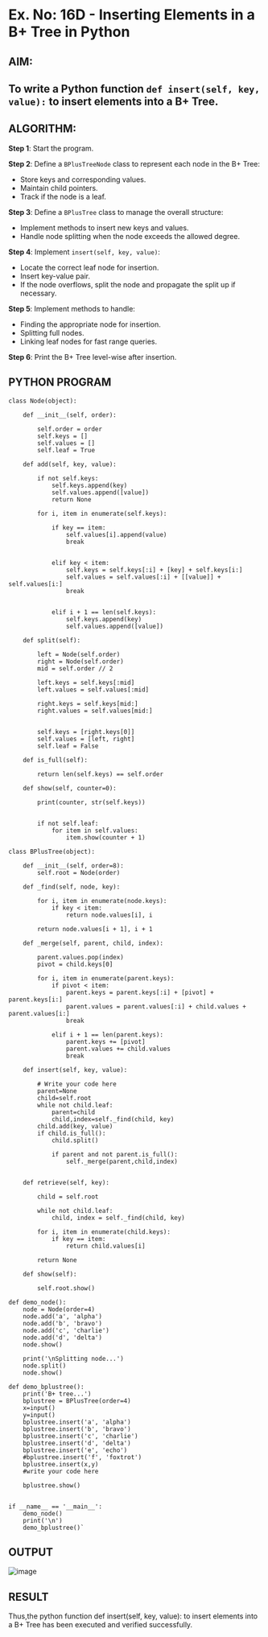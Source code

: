 # Ex. No: 16D - Inserting Elements in a B+ Tree in Python

## AIM:
To write a Python function `def insert(self, key, value):` to insert elements into a **B+ Tree**.
---
## ALGORITHM:

**Step 1**: Start the program.

**Step 2**: Define a `BPlusTreeNode` class to represent each node in the B+ Tree:
- Store keys and corresponding values.
- Maintain child pointers.
- Track if the node is a leaf.

**Step 3**: Define a `BPlusTree` class to manage the overall structure:
- Implement methods to insert new keys and values.
- Handle node splitting when the node exceeds the allowed degree.

**Step 4**: Implement `insert(self, key, value)`:
- Locate the correct leaf node for insertion.
- Insert key-value pair.
- If the node overflows, split the node and propagate the split up if necessary.

**Step 5**: Implement methods to handle:
- Finding the appropriate node for insertion.
- Splitting full nodes.
- Linking leaf nodes for fast range queries.

**Step 6**: Print the B+ Tree level-wise after insertion.

## PYTHON PROGRAM

```
class Node(object):
    
    def __init__(self, order):
        
        self.order = order
        self.keys = []
        self.values = []
        self.leaf = True

    def add(self, key, value):
        
        if not self.keys:
            self.keys.append(key)
            self.values.append([value])
            return None

        for i, item in enumerate(self.keys):
            
            if key == item:
                self.values[i].append(value)
                break

            
            elif key < item:
                self.keys = self.keys[:i] + [key] + self.keys[i:]
                self.values = self.values[:i] + [[value]] + self.values[i:]
                break

        
            elif i + 1 == len(self.keys):
                self.keys.append(key)
                self.values.append([value])

    def split(self):
        
        left = Node(self.order)
        right = Node(self.order)
        mid = self.order // 2

        left.keys = self.keys[:mid]
        left.values = self.values[:mid]

        right.keys = self.keys[mid:]
        right.values = self.values[mid:]

      
        self.keys = [right.keys[0]]
        self.values = [left, right]
        self.leaf = False

    def is_full(self):
     
        return len(self.keys) == self.order

    def show(self, counter=0):
        
        print(counter, str(self.keys))

        
        if not self.leaf:
            for item in self.values:
                item.show(counter + 1)

class BPlusTree(object):
    
    def __init__(self, order=8):
        self.root = Node(order)

    def _find(self, node, key):
        
        for i, item in enumerate(node.keys):
            if key < item:
                return node.values[i], i

        return node.values[i + 1], i + 1

    def _merge(self, parent, child, index):
        
        parent.values.pop(index)
        pivot = child.keys[0]

        for i, item in enumerate(parent.keys):
            if pivot < item:
                parent.keys = parent.keys[:i] + [pivot] + parent.keys[i:]
                parent.values = parent.values[:i] + child.values + parent.values[i:]
                break

            elif i + 1 == len(parent.keys):
                parent.keys += [pivot]
                parent.values += child.values
                break

    def insert(self, key, value):
        
        # Write your code here
        parent=None
        child=self.root
        while not child.leaf:
            parent=child
            child,index=self._find(child, key)
        child.add(key, value)
        if child.is_full():
            child.split()
            
            if parent and not parent.is_full():
                self._merge(parent,child,index)
    

    def retrieve(self, key):
       
        child = self.root

        while not child.leaf:
            child, index = self._find(child, key)

        for i, item in enumerate(child.keys):
            if key == item:
                return child.values[i]

        return None

    def show(self):
        
        self.root.show()

def demo_node():
    node = Node(order=4)
    node.add('a', 'alpha')
    node.add('b', 'bravo')
    node.add('c', 'charlie')
    node.add('d', 'delta')
    node.show()

    print('\nSplitting node...')
    node.split()
    node.show()

def demo_bplustree():
    print('B+ tree...')
    bplustree = BPlusTree(order=4)
    x=input()
    y=input()
    bplustree.insert('a', 'alpha')
    bplustree.insert('b', 'bravo')
    bplustree.insert('c', 'charlie')
    bplustree.insert('d', 'delta')
    bplustree.insert('e', 'echo')
    #bplustree.insert('f', 'foxtrot')
    bplustree.insert(x,y)
    #write your code here

    bplustree.show()


if __name__ == '__main__':
    demo_node()
    print('\n')
    demo_bplustree()`

```

## OUTPUT
![image](https://github.com/user-attachments/assets/5a90a332-35f2-45ec-8306-ba9da82cfa83)

## RESULT
Thus,the python function def insert(self, key, value): to insert elements into a B+ Tree has been executed and verified successfully.
